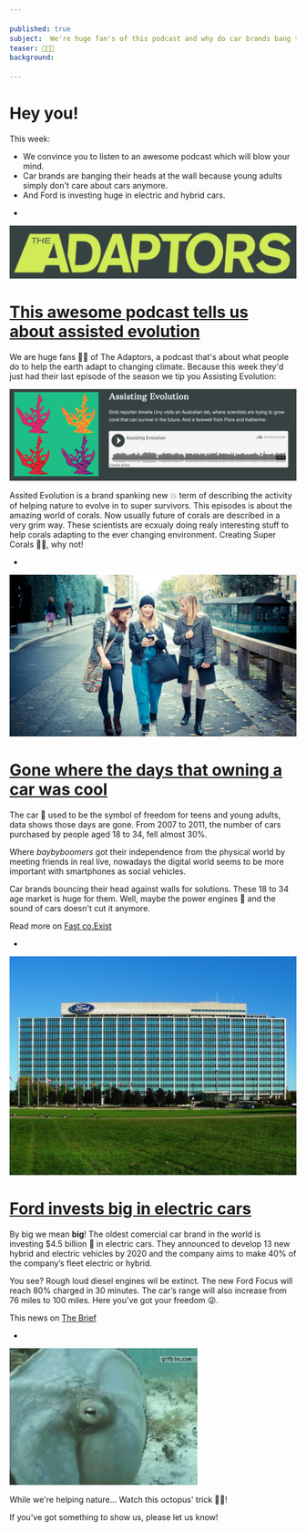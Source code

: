 ```yaml
---

published: true
subject:  We're huge fan's of this podcast and why do car brands bang their heads against walls? 
teaser: 📢💥💸 
background: 

---
```


# Hey you!

This week:

* We convince you to listen to an awesome podcast which will blow your mind.
* Car brands are banging their heads at the wall because young adults simply don't care about cars anymore.
* And Ford is investing huge in electric and hybrid cars.

-

[![Adaptors](18-12-15-adaptorslogo.png)](http://www.theadaptors.org/)

# [This awesome podcast tells us about assisted evolution](http://www.theadaptors.org/)
We are huge fans 🙌🏻 of The Adaptors, a podcast that's about what people do to help the earth adapt to changing climate. Because this week they'd just had their last episode of the season we tip you Assisting Evolution:   

[![Assisting evolution](18-12-2015-adaptors-podcastlink.png)](http://www.theadaptors.org/)

Assited Evolution is a brand spanking new 💥 term of describing the activity of helping nature to evolve in to super survivors. This episodes is about the amazing world of corals. Now usually future of corals are described in a very grim way. These scientists are ecxualy doing realy interesting stuff to help corals adapting to the ever changing environment. Creating Super Corals 💪🏼, why not!

-

[![Millenials](18-12-2015-millenials.jpg)](http://www.fastcoexist.com/3027876/millennials-dont-care-about-owning-cars-and-car-makers-cant-figure-out-why)

# [Gone where the days that owning a car was cool](http://www.fastcoexist.com/3027876/millennials-dont-care-about-owning-cars-and-car-makers-cant-figure-out-why) 
The car 🚗 used to be the symbol of freedom for teens and young adults, data shows those days are gone. From 2007 to 2011, the number of cars purchased by people aged 18 to 34, fell almost 30%. 

Where _baybyboomers_ got their independence from the physical world by meeting friends in real live, nowadays the digital world seems to be more important with smartphones as social vehicles. 

Car brands bouncing their head against walls for solutions. These 18 to 34 age market is huge for them. Well, maybe the power engines 💨 and the sound of cars doesn't cut it anymore. 

Read more on [Fast co.Exist](http://www.fastcoexist.com/3027876/millennials-dont-care-about-owning-cars-and-car-makers-cant-figure-out-why)

-

[![Ford](18-12-2015-ford.jpg)](http://www.briefmedia.news/ford-will-invest-4-5-billion-in-electric-cars/)

# [Ford invests big in electric cars](http://www.briefmedia.news/ford-will-invest-4-5-billion-in-electric-cars/)
By big we mean **big**! The oldest comercial car brand in the world is investing $4.5 billion 💸 in electric cars. They announced to develop 13 new hybrid and electric vehicles by 2020 and the company aims to make 40% of the company’s fleet electric or hybrid.

You see? Rough loud diesel engines wil be extinct. The new Ford Focus will reach 80% charged in 30 minutes. The car’s range will also increase from 76 miles to 100 miles. Here you've got your freedom 😜. 

This news on [The Brief](http://www.briefmedia.news/ford-will-invest-4-5-billion-in-electric-cars/)

-

![Octopus](18-12-15-octopus.gif)

While we're helping nature... Watch this octopus' trick 👏🏻!

If you've got something to show us, please let us know!



